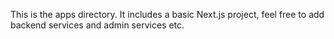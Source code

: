 This is the apps directory. It includes a basic Next.js project, 
feel free to add backend services and admin services etc.
